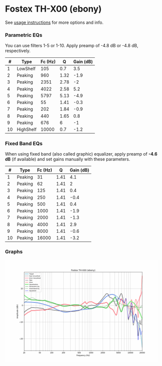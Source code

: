 # Fostex TH-X00 (ebony)
See [usage instructions](https://github.com/jaakkopasanen/AutoEq#usage) for more options and info.

### Parametric EQs
You can use filters 1-5 or 1-10. Apply preamp of -4.8 dB or -4.8 dB, respectively.

|   # | Type      |   Fc (Hz) |    Q |   Gain (dB) |
|-----|-----------|-----------|------|-------------|
|   1 | LowShelf  |       105 | 0.7  |         3.5 |
|   2 | Peaking   |       960 | 1.32 |        -1.9 |
|   3 | Peaking   |      2351 | 2.78 |        -2   |
|   4 | Peaking   |      4022 | 2.58 |         5.2 |
|   5 | Peaking   |      5797 | 5.13 |        -4.9 |
|   6 | Peaking   |        55 | 1.41 |        -0.3 |
|   7 | Peaking   |       202 | 1.84 |        -0.9 |
|   8 | Peaking   |       440 | 1.65 |         0.8 |
|   9 | Peaking   |       676 | 6    |        -1   |
|  10 | HighShelf |     10000 | 0.7  |        -1.2 |

### Fixed Band EQs
When using fixed band (also called graphic) equalizer, apply preamp of **-4.6 dB** (if available) and set gains manually with these parameters.

|   # | Type    |   Fc (Hz) |    Q |   Gain (dB) |
|-----|---------|-----------|------|-------------|
|   1 | Peaking |        31 | 1.41 |         4.1 |
|   2 | Peaking |        62 | 1.41 |         2   |
|   3 | Peaking |       125 | 1.41 |         0.4 |
|   4 | Peaking |       250 | 1.41 |        -0.4 |
|   5 | Peaking |       500 | 1.41 |         0.4 |
|   6 | Peaking |      1000 | 1.41 |        -1.9 |
|   7 | Peaking |      2000 | 1.41 |        -1.3 |
|   8 | Peaking |      4000 | 1.41 |         2.9 |
|   9 | Peaking |      8000 | 1.41 |        -0.6 |
|  10 | Peaking |     16000 | 1.41 |        -3.2 |

### Graphs
![](./Fostex%20TH-X00%20(ebony).png)
